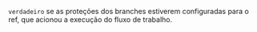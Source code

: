 `verdadeiro` se as proteções dos branches estiverem configuradas para o ref, que acionou a execução do fluxo de trabalho.
